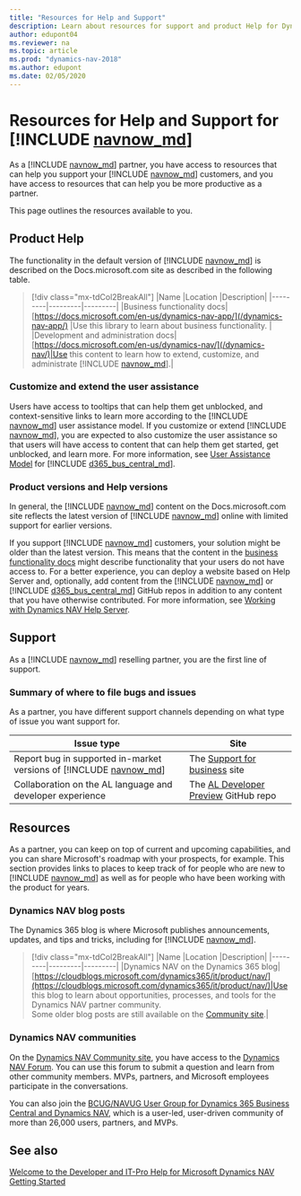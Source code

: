 ```yaml
---
title: "Resources for Help and Support"
description: Learn about resources for support and product Help for Dynamics NAV.
author: edupont04
ms.reviewer: na
ms.topic: article
ms.prod: "dynamics-nav-2018"
ms.author: edupont
ms.date: 02/05/2020
---
```


# Resources for Help and Support for [!INCLUDE [navnow_md](includes/navnow_md.md)]

As a [!INCLUDE [navnow_md](includes/navnow_md.md)] partner, you have access to resources that can help you support your [!INCLUDE [navnow_md](includes/navnow_md.md)] customers, and you have access to resources that can help you be more productive as a partner.  

This page outlines the resources available to you.  

## Product Help

The functionality in the default version of [!INCLUDE [navnow_md](includes/navnow_md.md)] is described on the Docs.microsoft.com site as described in the following table.  

> [!div class="mx-tdCol2BreakAll"]
> |Name  |Location  |Description|
> |---------|---------|---------|
> |Business functionality docs|[https://docs.microsoft.com/en-us/dynamics-nav-app/](/dynamics-nav-app/) |Use this library to learn about business functionality. |
> |Development and administration docs|[https://docs.microsoft.com/en-us/dynamics-nav/](/dynamics-nav/)|Use this content to learn how to extend, customize, and administrate [!INCLUDE [navnow_md](includes/navnow_md.md)].|

### Customize and extend the user assistance

Users have access to tooltips that can help them get unblocked, and context-sensitive links to learn more according to the [!INCLUDE [navnow_md](includes/navnow_md.md)] user assistance model. If you customize or extend [!INCLUDE [navnow_md](includes/navnow_md.md)], you are expected to also customize the user assistance so that users will have access to content that can help them get started, get unblocked, and learn more. For more information, see [User Assistance Model](/dynamics365/business-central/dev-itpro/user-assistance) for [!INCLUDE [d365_bus_central_md](developer/includes/d365_bus_central_md.md)].  

### Product versions and Help versions

In general, the [!INCLUDE [navnow_md](includes/navnow_md.md)] content on the Docs.microsoft.com site reflects the latest version of [!INCLUDE [navnow_md](includes/navnow_md.md)] online with limited support for earlier versions.  

If you support [!INCLUDE [navnow_md](includes/navnow_md.md)] customers, your solution might be older than the latest version. This means that the content in the [business functionality docs](/dynamics-nav-app/) might describe functionality that your users do not have access to. For a better experience, you can deploy a website based on Help Server and, optionally, add content from the [!INCLUDE [navnow_md](includes/navnow_md.md)] or [!INCLUDE [d365_bus_central_md](developer/includes/d365_bus_central_md.md)] GitHub repos in addition to any content that you have otherwise contributed. For more information, see [Working with Dynamics NAV Help Server](Microsoft-Dynamics-NAV-Help-Server.md).

## Support

As a [!INCLUDE [navnow_md](includes/navnow_md.md)] reselling partner, you are the first line of support.  

### Summary of where to file bugs and issues

As a partner, you have different support channels depending on what type of issue you want support for.  

|Issue type             |Site               |
|-----------------------|-------------------|
|Report bug in supported in-market versions of [!INCLUDE [navnow_md](includes/navnow_md.md)]|The [Support for business](https://support.microsoft.com/supportforbusiness/productselection?sapId=dea12e4a-4dd3-35e1-2577-45df252a2b9cf) site|
|Collaboration on the AL language and developer experience|The [AL Developer Preview](https://github.com/microsoft/al) GitHub repo|

## Resources

As a partner, you can keep on top of current and upcoming capabilities, and you can share Microsoft's roadmap with your prospects, for example. This section provides links to places to keep track of for people who are new to [!INCLUDE [navnow_md](includes/navnow_md.md)] as well as for people who have been working with the product for years.  

### Dynamics NAV blog posts

The Dynamics 365 blog is where Microsoft publishes announcements, updates, and tips and tricks, including for [!INCLUDE [navnow_md](includes/navnow_md.md)].  

> [!div class="mx-tdCol2BreakAll"]
> |Name  |Location  |Description|
> |---------|---------|---------|
> |Dynamics NAV on the Dynamics 365 blog|[https://cloudblogs.microsoft.com/dynamics365/it/product/nav/](https://cloudblogs.microsoft.com/dynamics365/it/product/nav/)|Use this blog to learn about opportunities, processes, and tools for the Dynamics NAV partner community. </br>Some older blog posts are still available on the [Community site](https://community.dynamics.com/nav/b/navteam).|

### Dynamics NAV communities

On the [Dynamics NAV Community site](https://community.dynamics.com/nav), you have access to the [Dynamics NAV Forum](https://community.dynamics.com/nav/f/microsoft-dynamics-nav-forum). You can use this forum to submit a question and learn from other community members. MVPs, partners, and Microsoft employees participate in the conversations.

You can also join the [BCUG/NAVUG User Group for Dynamics 365 Business Central and Dynamics NAV](https://www.navug.com/home), which is a user-led, user-driven community of more than 26,000 users, partners, and MVPs.  

## See also

[Welcome to the Developer and IT-Pro Help for Microsoft Dynamics NAV](index.md)  
[Getting Started](Getting-Started.md)  

